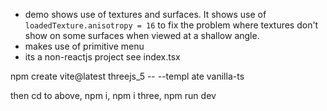 
- demo shows use of textures and surfaces. It shows use of   
```loadedTexture.anisotropy = 16``` to fix the problem where textures don't show on some surfaces when viewed at a shallow angle.   
- makes use of primitive menu  
- its a non-reactjs project  see index.tsx    

npm create vite@latest threejs_5 -- --templ
ate vanilla-ts

then cd to above, npm i, 
npm i three,
npm run dev